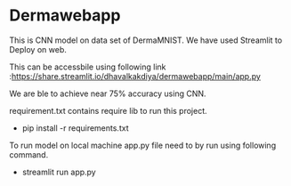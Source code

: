 # Dermawebapp
This is CNN model on data set of DermaMNIST. We have used Streamlit to Deploy on web.

This can be accessbile using following link :https://share.streamlit.io/dhavalkakdiya/dermawebapp/main/app.py

We are ble to achieve near 75% accuracy using CNN.



requirement.txt contains require lib to run this project.
- pip install -r requirements.txt

To run model on local machine app.py file need to by run using following command.
- streamlit run app.py



